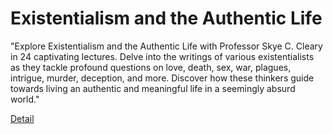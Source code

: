 # Existentialism and the Authentic Life

"Explore Existentialism and the Authentic Life with Professor Skye C. Cleary in 24 captivating lectures. Delve into the writings of various existentialists as they tackle profound questions on love, death, sex, war, plagues, intrigue, murder, deception, and more. Discover how these thinkers guide towards living an authentic and meaningful life in a seemingly absurd world." 

[Detail](https://eduitfree.com/courses/existentialism-and-the-authentic-life)